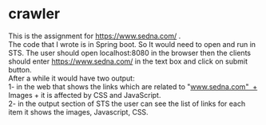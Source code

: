 # crawler

This is the assignment for https://www.sedna.com/ . <br>
The code that I wrote is in Spring boot. So It would need to open and run in STS. The user should open localhost:8080 in the browser then the clients should enter https://www.sedna.com/ in the text box and click on submit button. <br>
After a while it would have two output: <br>
1- in the web that shows the links which are related to "www.sedna.com"  + Images + it is affected by CSS and JavaScript. <br>
2- in the output section of STS the user can see the list of links for each item it shows the images, Javascript, CSS.

